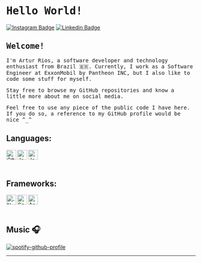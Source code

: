 # <samp>Hello World!</samp>

[![Instagram Badge](https://img.shields.io/badge/Instagram-%23E4405F.svg?&style=flat-square&logo=instagram&logoColor=white&color=071A2C&link=https://www.instagram.com/artur.rso)](https://www.instagram.com/artur.rso)
[![Linkedin Badge](https://img.shields.io/badge/LinkedIn-%230077B5.svg?&style=flat-square&logo=linkedin&logoColor=white&color=071A2C&link=https://www.linkedin.com/in/artur-rso)](https://www.linkedin.com/in/artur-rso)

## <samp>Welcome!</samp>

<samp>I'm Artur Rios, a software developer and technology enthusiast from Brazil 🇧🇷. Currently, I work as a Software Engineer at ExxonMobil by Pantheon INC, but I also like to code some stuff for myself.</samp>

<samp>Stay free to browse my GitHub repositories and know a little more about me on social media.</samp>

<samp>Feel free to use any piece of the public code I have here. If you do so, a reference to my GitHub profile would be nice ^_^</samp>

## Languages:

<a href="https://docs.microsoft.com/pt-br/dotnet/csharp/" target="_blank"><img align="left" alt="C#" width="26px" src="https://img.icons8.com/color/48/000000/c-sharp-logo-2.png"/>
</a>
&nbsp;
<a href="https://dev.java/" target="_blank"><img align="left" alt="Java" width="26px" src="https://img.icons8.com/color/48/000000/java-coffee-cup-logo--v1.png"/>
</a>
&nbsp;
<a href="https://www.javascript.com/" target="_blank"><img align="left" alt="JavaScript" width="26px" src="https://img.icons8.com/color/48/000000/javascript--v1.png"/>
</a>

<br />

## Frameworks:

<a href="https://dotnet.microsoft.com/en-us/" target="_blank"><img align="left" alt=".Net" width="26px" src="https://img.icons8.com/external-tal-revivo-shadow-tal-revivo/24/000000/external-dot-net-domain-for-sale-under-landing-page-template-landing-shadow-tal-revivo.png"/>
</a>
&nbsp;
<a href="https://spring.io/" target="_blank"><img align="left" alt="Spring" width="26px" src="https://spring.io/images/favicon-9d25009f65637a49ac8d91eb1cf7b75e.ico"/>
</a>
&nbsp;
<a href="https://angular.io/" target="_blank"><img align="left" alt="Angular" width="26px" src="https://img.icons8.com/color/48/000000/angularjs.png"/>
</a>

<br />

## Music 🎧

[![spotify-github-profile](https://spotify-github-profile.vercel.app/api/view?uid=22x4ec27ypqw6ds7y3jjze5ya&cover_image=true&theme=default)](https://github.com/kittinan/spotify-github-profile)

---
